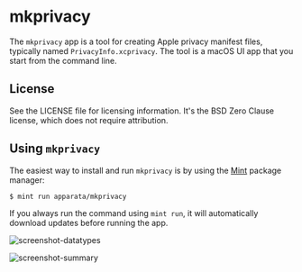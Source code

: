 
# mkprivacy

The `mkprivacy` app is a tool for creating Apple privacy manifest files, typically named `PrivacyInfo.xcprivacy`. The tool is a macOS UI app that you start from the command line. 

## License

See the LICENSE file for licensing information. It's the BSD Zero Clause license, which does not require attribution.

## Using `mkprivacy`

The easiest way to install and run `mkprivacy` is by using the [Mint](https://github.com/yonaskolb/Mint) package manager:

```bash
$ mint run apparata/mkprivacy
```

If you always run the command using `mint run`, it will automatically download updates before running the app.

![screenshot-datatypes](https://github.com/user-attachments/assets/9aed5afa-8f93-4a72-ad6a-1a31e12e5a20)

![screenshot-summary](https://github.com/user-attachments/assets/7d17fd9e-a764-4400-b322-5935ff9faff2)

